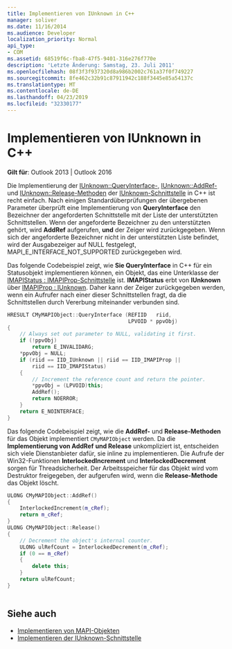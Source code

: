 ```yaml
---
title: Implementieren von IUnknown in C++
manager: soliver
ms.date: 11/16/2014
ms.audience: Developer
localization_priority: Normal
api_type:
- COM
ms.assetid: 68519f6c-fba8-47f5-9401-316e276f770e
description: 'Letzte Änderung: Samstag, 23. Juli 2011'
ms.openlocfilehash: 08f3f3f937320d8a986b2002c761a37f0f749227
ms.sourcegitcommit: 8fe462c32b91c87911942c188f3445e85a54137c
ms.translationtype: MT
ms.contentlocale: de-DE
ms.lasthandoff: 04/23/2019
ms.locfileid: "32330177"
---
```

# <a name="implementing-iunknown-in-c"></a>Implementieren von IUnknown in C++

**Gilt für**: Outlook 2013 | Outlook 2016 
  
Die Implementierung der [IUnknown::QueryInterface-,](https://msdn.microsoft.com/library/ms682521%28v=VS.85%29.aspx) [IUnknown::AddRef-](https://msdn.microsoft.com/library/ms691379%28v=VS.85%29.aspx)und [IUnknown::Release-Methoden](https://msdn.microsoft.com/library/ms682317%28v=VS.85%29.aspx) der [IUnknown-Schnittstelle](https://msdn.microsoft.com/library/ms680509%28v=VS.85%29.aspx) in C++ ist recht einfach. Nach einigen Standardüberprüfungen der übergebenen Parameter überprüft eine Implementierung von **QueryInterface** den Bezeichner der angeforderten Schnittstelle mit der Liste der unterstützten Schnittstellen. Wenn der angeforderte Bezeichner zu den unterstützten gehört, wird **AddRef** aufgerufen, **und** der Zeiger wird zurückgegeben. Wenn sich der angeforderte Bezeichner nicht in der unterstützten Liste befindet, wird der Ausgabezeiger auf NULL festgelegt, MAPI_E_INTERFACE_NOT_SUPPORTED zurückgegeben wird. 
  
Das folgende Codebeispiel zeigt, wie **Sie QueryInterface** in C++ für ein Statusobjekt implementieren können, ein Objekt, das eine Unterklasse der [IMAPIStatus : IMAPIProp-Schnittstelle](imapistatusimapiprop.md) ist. **IMAPIStatus** erbt von **IUnknown** über [IMAPIProp : IUnknown](imapipropiunknown.md). Daher kann der Zeiger zurückgegeben werden, wenn  ein Aufrufer nach einer dieser Schnittstellen fragt, da die Schnittstellen durch Vererbung miteinander verbunden sind. 
  
```cpp
HRESULT CMyMAPIObject::QueryInterface (REFIID   riid,
                                       LPVOID * ppvObj)
{
    // Always set out parameter to NULL, validating it first.
    if (!ppvObj)
        return E_INVALIDARG;
    *ppvObj = NULL;
    if (riid == IID_IUnknown || riid == IID_IMAPIProp ||
        riid == IID_IMAPIStatus)
    {
        // Increment the reference count and return the pointer.
        *ppvObj = (LPVOID)this;
        AddRef();
        return NOERROR;
    }
    return E_NOINTERFACE;
}

```

Das folgende Codebeispiel zeigt, wie die **AddRef-** und **Release-Methoden** für das Objekt implementiert  `CMyMAPIObject` werden. Da die **Implementierung von AddRef** **und Release** unkompliziert ist, entscheiden sich viele Dienstanbieter dafür, sie inline zu implementieren. Die Aufrufe der Win32-Funktionen **InterlockedIncrement** und **InterlockedDecrement** sorgen für Threadsicherheit. Der Arbeitsspeicher für das Objekt wird vom Destruktor freigegeben, der aufgerufen wird, wenn die **Release-Methode** das Objekt löscht. 
  
```cpp
ULONG CMyMAPIObject::AddRef()
{
    InterlockedIncrement(m_cRef);
    return m_cRef;
}
ULONG CMyMAPIObject::Release()
{
    // Decrement the object's internal counter.
    ULONG ulRefCount = InterlockedDecrement(m_cRef);
    if (0 == m_cRef)
    {
        delete this;
    }
    return ulRefCount;
}
 
```

## <a name="see-also"></a>Siehe auch

- [Implementieren von MAPI-Objekten](implementing-mapi-objects.md)
- [Implementieren der IUnknown-Schnittstelle](implementing-the-iunknown-interface.md)

